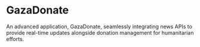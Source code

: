 # GazaDonate
An advanced application, GazaDonate, seamlessly integrating news APIs to provide real-time updates alongside donation management for humanitarian efforts.
